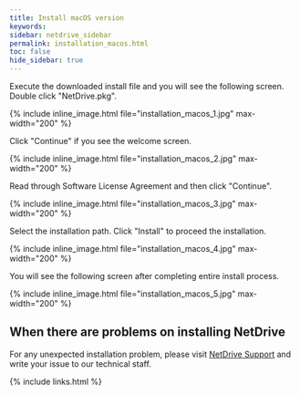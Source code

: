 ```yaml
---
title: Install macOS version
keywords:
sidebar: netdrive_sidebar
permalink: installation_macos.html
toc: false
hide_sidebar: true
---
```


Execute the downloaded install file and you will see the following screen. Double click "NetDrive.pkg".

{% include inline_image.html file="installation_macos_1.jpg" max-width="200" %}

Click "Continue" if you see the welcome screen.

{% include inline_image.html file="installation_macos_2.jpg" max-width="200" %}

Read through Software License Agreement and then click "Continue".

{% include inline_image.html file="installation_macos_3.jpg" max-width="200" %}

Select the installation path. Click "Install" to proceed the installation.

{% include inline_image.html file="installation_macos_4.jpg" max-width="200" %}

You will see the following screen after completing entire install process.

{% include inline_image.html file="installation_macos_5.jpg" max-width="200" %}

## When there are problems on installing NetDrive

For any unexpected installation problem, please visit [NetDrive Support](https://support.bdrive.com/) and write your issue to our technical staff.

{% include links.html %}
